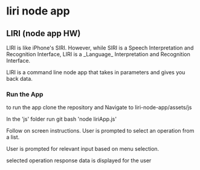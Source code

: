 # liri node app

<h2>LIRI (node app HW)</h2>
LIRI is like iPhone's SIRI. However, while SIRI is a Speech Interpretation and Recognition Interface, LIRI is a _Language_ Interpretation and Recognition Interface.

LIRI is a command line node app that takes in parameters and gives you back data.

### Run the App

to run the app clone the repository and  Navigate to liri-node-app/assets/js 

In the 'js' folder run git bash 'node liriApp.js'

Follow on screen instructions. User is prompted to select an operation from a list.

User is prompted for relevant input based on menu selection.

selected operation response data is displayed for the user



